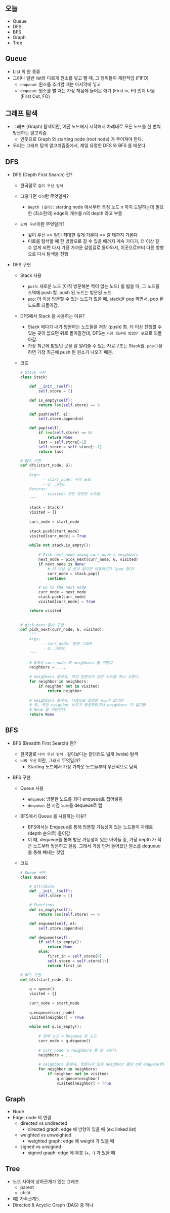 ## 오늘

- Queue
- DFS
- BFS
- Graph
- Tree

## Queue

- List 의 한 종류
- 그러나 일반 list와 다르게 원소를 넣고 뺄 때, 그 행위들이 제한적임 (FIFO)
    - `enqueue`: 원소를 추가할 때는 마지막에 넣고
    - `dequeue`: 원소를 뺄 때는 가장 처음에 들어온 애가 (First in, FI) 먼저 나옴 (First Out, FO)

## 그래프 탐색

- 그래프 (Graph) 탐색이란, 어떤 노드에서 시작해서 차례대로 모든 노드를 한 번씩 방문하는 알고리즘.
  - 인풋으로 Graph 와 starting node (root node) 가 주어져야 한다.
- 우리는 그래프 탐색 알고리즘중에서, 제일 유명한 DFS 와 BFS 를 배운다.

## DFS

- DFS (Depth First Search) 란?
    
    - 한국말로 `깊이 우선 탐색` 
    - 그렇다면 `깊이`란 무엇일까? 
        - `Depth (깊이)`: starting node 에서부터 특정 노드 n 까지 도달하는데 필요한 (최소한의) edge의 개수를 n의 depth 라고 부름
    
    - `깊이 우선`이란 무엇일까?
      - 깊이 우선 == 일단 최대한 깊게 가본다 == 갈 데까지 가본다
      - 미로를 탐색할 때 한 방향으로 갈 수 있을 때까지 계속 가다가, 더 이상 갈 수 없게 되면 다시 가장 가까운 갈림길로 돌아와서, 이곳으로부터 다른 방향으로 다시 탐색을 진행
    
- DFS 구현
    - Stack 사용
        - `push`: 새로운 노드 (아직 방문해본 적이 없는 노드) 를 밟을 때, 그 노드를 스택에 push 함. push 된 노드는 방문된 노드.
        - `pop`: 더 이상 방문할 수 있는 노드가 없을 때, stack을 pop 하면서, pop 된 노드로 되돌아감.
        
    - DFS에서 Stack 을 사용하는 이유? 
        
        - Stack 에다가 내가 방문하는 노드들을 저장 (push) 함. 더 이상 진행할 수 있는 곳이 없으면 뒤로 돌아갈건데, DFS는 `가장 최근에 밟았던 곳`으로 되돌아감.
        - 가장 최근에 밟았던 곳을 잘 알려줄 수 있는 자료구조는 Stack임. `pop()`을 하면 가장 최근에 push 된 원소가 나오기 때문.
        
    - 코드
    
        ```python
        # Stack 구현
        class Stack:
        
            def __init__(self):
                self.store = []
        
            def is_empty(self):
                return len(self.store) == 0
        
            def push(self, e):
                self.store.append(e)
        
            def pop(self):
                if len(self.store) == 0:
                    return None
                last = self.store[-1]
                self.store = self.store[:-1]
                return last
        
        # DFS 구현
        def dfs(start_node, G):
            """
            Args:
            	  - start_node: 시작 노드
            	  - G: 그래프
            Returns:
            	  - visited: 모든 방문된 노드들
            """
        
            stack = Stack()
            visited = {}
            
            curr_node = start_node
            
            stack.push(start_node)
            visited[curr_node] = True
            
            while not stack.is_empty():
              
                # Pick next_node among curr_node's neighbors
                next_node = pick_next(curr_node, G, visited)
                if next_node is None:
                    # 더 이상 갈 곳이 없으면 되돌아간다 (pop 한다)
                    curr_node = stack.pop()
                    continue
        
                # Go to the next node
                curr_node = next_node
                stack.push(curr_node)
                visited[curr_node] = True
        
            return visited
          
          
        # pick_next 함수 구현
        def pick_next(curr_node, G, visited):
            """
            Args:
            	  - curr_node: 현재 그래프
            	  - G: 그래프
            """
            
            # G에서 curr_node 의 neighbors 를 구한다
            neighbors = ....
            
            # neighbors 중에서, 아직 방문되지 않은 노드를 하나 고른다.
            for neighbor in neighbors:
                if neighbor not in visited:
                    return neighbor
                  
            # neighbors 중에서, 다음으로 갈만한 노드가 없다면 
            # 즉, 모든 neighbor 노드가 방문되었거나 neighbors 가 없다면
            # None 을 리턴한다.
            return None
        ```
    
        

## BFS

- BFS (Breadth First Search) 란?

  - 한국말로 `너비 우선 탐색` . 깊이보다는 얕더라도 넓게 (wide)  탐색
  - `너비 우선` 이란, 그래서 무엇일까?
    - Starting 노드에서 가장 가까운 노드들부터 우선적으로 탐색.

- BFS 구현

  - Queue 사용

    - `enqueue`: 방문한 노드를 죄다 enqueue로 집어넣음
    - `dequeue`: 현 시점 노드를 dequeue로 뺌

  - BFS에서 Queue 를 사용하는 이유? 

    - BFS에서는 Enqueue를 통해 방문할 가능성이 있는 노드들이 차례로 (depth 순으로) 들어감
    - 이 때, dequeue를 통해 방문 가능성이 있는 아이들 중, 가장 depth 가 적은 노드부터 방문하고 싶음. 그래서 가장 먼저 들어왔던 원소를 dequeue 를 통해 빼내는 것임

  - 코드

    ```python
    # Queue 구현
    class Queue:
    
        # Attribute
        def __init__(self):
            self.store = []
    
        # Functions
        def is_empty(self):
            return len(self.store) == 0
    
        def enqueue(self, e):
            self.store.append(e)
    
        def dequeue(self):
            if self.is_empty():
                return None
            else:
                first_in = self.store[0]
                self.store = self.store[1:]
                return first_in
    
    # BFS 구현
    def bfs(start_node, G):
        
        q = queue()
        visited = {}
        
        curr_node = start_node
        
        q.enqueue(curr_node)
        visited[neighbor] = True
        
        while not q.is_empty():
          
            # 현재 노드 = Dequeue 된 노드
            curr_node = q.dequeue()
            
            # curr_node 의 neighbors 를 잘 구한다.
            neighbors = ... 
            
            # neighbors 중에서, 방문되지 않은 neighbor 들만 q에 enqueue한다.
            for neighbor in neighbors:
                if neighbor not in visited:
                    q.enqueue(neighbor)
                    visited[neighbor] = True
    ```

    

## Graph

- Node
- Edge: node 의 연결
    - directed vs undirected
        - directed graph: edge 에 방향이 있을 때 (ex: linked list)
    - weighted vs unweighted
        - weighted graph: edge 에 weight 가 있을 때
    - signed vs unsigned
        - signed graph: edge 에 부호 (+, -) 가 있을 때

## Tree
- 노드 사이에 상하관계가 있는 그래프
    - parent
    - child
- 예) 가족관계도
- Directed & Acyclic Graph (DAG) 중 하나

    


